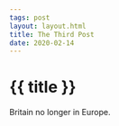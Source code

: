 ```yaml
---
tags: post
layout: layout.html
title: The Third Post
date: 2020-02-14
---
```


# {{ title }}

Britain no longer in Europe.